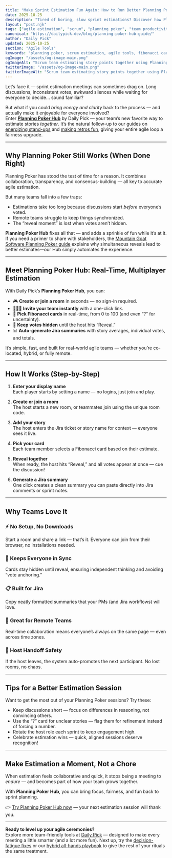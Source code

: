 ```yaml
---
title: "Make Sprint Estimation Fun Again: How to Run Better Planning Poker Sessions (and Actually Enjoy Them!)"
date: 2025-10-25
description: "Tired of boring, slow sprint estimations? Discover how Planning Poker Hub makes agile estimation fast, fair, and fun — with real-time multiplayer rooms and Jira-ready summaries."
layout: "post.njk"
tags: ["agile estimation", "scrum", "planning poker", "team productivity", "jira", "remote teams", "agile tools"]
canonical: "https://dailypick.dev/blog/planning-poker-hub-guide/"
author: "Daily Pick"
updated: 2025-10-25
section: "Agile Tools"
keywords: "planning poker, scrum estimation, agile tools, fibonacci cards, jira planning poker, remote agile meetings"
ogImage: "/assets/og-image-main.png"
ogImageAlt: "Scrum team estimating story points together using Planning Poker Hub on laptops"
twitterImage: "/assets/og-image-main.png"
twitterImageAlt: "Scrum team estimating story points together using Planning Poker Hub on laptops"
---
```


Let’s face it — sprint estimation meetings can sometimes drag on. Long discussions, inconsistent votes, awkward silences while waiting for everyone to decide... sound familiar?  

But what if you could *bring energy and clarity* back to the process — and actually make it enjoyable for everyone involved?  
Enter **[Planning Poker Hub](/apps/planning-poker/)** by Daily Pick — your team’s new favorite way to estimate stories *together*. It’s the natural follow-up to our guides on [energizing stand-ups](/blog/banish-meeting-boredom-fun-ways-to-energize-your-daily-stand-ups/) and [making retros fun](/blog/level-up-your-team-retrospectives-fun-fair-activities-to-boost-engagement/), giving your entire agile loop a fairness upgrade.

---

## Why Planning Poker Still Works (When Done Right)

Planning Poker has stood the test of time for a reason. It combines collaboration, transparency, and consensus-building — all key to accurate agile estimation.  

But many teams fall into a few traps:
- Estimations take too long because discussions start *before* everyone’s voted.
- Remote teams struggle to keep things synchronized.
- The “reveal moment” is lost when votes aren’t hidden.

**Planning Poker Hub** fixes all that — and adds a sprinkle of fun while it’s at it. If you need a primer to share with stakeholders, the [Mountain Goat Software Planning Poker guide](https://www.mountaingoatsoftware.com/blog/planning-poker) explains why simultaneous reveals lead to better estimates—our Hub simply automates the experience.

---

## Meet Planning Poker Hub: Real-Time, Multiplayer Estimation

With Daily Pick’s **Planning Poker Hub**, you can:
- 🎮 **Create or join a room** in seconds — no sign-in required.
- 🧑‍🤝‍🧑 **Invite your team instantly** with a one-click link.
- 🔢 **Pick Fibonacci cards** in real-time, from 0 to 100 (and even “?” for uncertainty).
- 🤫 **Keep votes hidden** until the host hits “Reveal.”
- 📊 **Auto-generate Jira summaries** with story averages, individual votes, and totals.

It’s simple, fast, and built for real-world agile teams — whether you’re co-located, hybrid, or fully remote.

---

## How It Works (Step-by-Step)

1. **Enter your display name**  
   Each player starts by setting a name — no logins, just join and play.

2. **Create or join a room**  
   The host starts a new room, or teammates join using the unique room code.

3. **Add your story**  
   The host enters the Jira ticket or story name for context — everyone sees it live.

4. **Pick your card**  
   Each team member selects a Fibonacci card based on their estimate.

5. **Reveal together**  
   When ready, the host hits “Reveal,” and all votes appear at once — cue the discussion!

6. **Generate a Jira summary**  
   One click creates a clean summary you can paste directly into Jira comments or sprint notes.

---

## Why Teams Love It

### ⚡ No Setup, No Downloads
Start a room and share a link — that’s it. Everyone can join from their browser, no installations needed.

### 🧭 Keeps Everyone in Sync
Cards stay hidden until reveal, ensuring independent thinking and avoiding “vote anchoring.”

### 📋 Built for Jira
Copy neatly formatted summaries that your PMs (and Jira workflows) will love.

### 💬 Great for Remote Teams
Real-time collaboration means everyone’s always on the same page — even across time zones.

### 🧩 Host Handoff Safety
If the host leaves, the system auto-promotes the next participant. No lost rooms, no chaos.

---

## Tips for a Better Estimation Session

Want to get the most out of your Planning Poker sessions? Try these:
- Keep discussions short — focus on differences in reasoning, not convincing others.
- Use the “?” card for unclear stories — flag them for refinement instead of forcing a number.
- Rotate the host role each sprint to keep engagement high.
- Celebrate estimation wins — quick, aligned sessions deserve recognition!

---

## Make Estimation a Moment, Not a Chore

When estimation feels collaborative and quick, it stops being a meeting to *endure* — and becomes part of how your team grows together.  

With **Planning Poker Hub**, you can bring focus, fairness, and fun back to sprint planning.

👉 [Try Planning Poker Hub now](/apps/planning-poker/) — your next estimation session will thank you.

---

**Ready to level up your agile ceremonies?**  
Explore more team-friendly tools at [Daily Pick](/) — designed to make every meeting a little smarter (and a lot more fun). Next up, try the [decision-fatigue fixes](/blog/stop-the-meeting-meltdown-fun-fair-ways-to-manage-team-decision-fatigue/) or our [hybrid all-hands playbook](/blog/hybrid-all-hands-playbook-fair-fun-agendas-that-keep-teams-engaged/) to give the rest of your rituals the same treatment.
